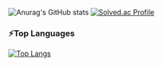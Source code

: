 ![Anurag's GitHub stats](https://github-readme-stats.vercel.app/api?username=KangJiSseok&show_icons=true&theme=radical)
[![Solved.ac Profile](http://mazassumnida.wtf/api/v2/generate_badge?boj=rkdwltjr5876)](https://solved.ac/rkdwltjr5876/)
### ⚡Top Languages
[![Top Langs](https://github-readme-stats.vercel.app/api/top-langs/?username=KangJiSseok&layout=compact)](https://github.com/anuraghazra/github-readme-stats)
